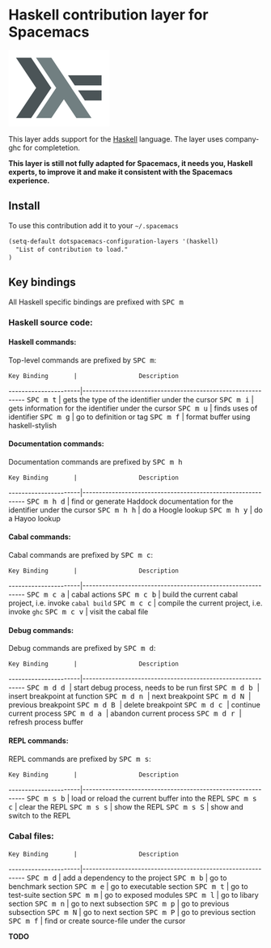 # Haskell contribution layer for Spacemacs

![logo](haskell.png)

This layer adds support for the [Haskell][] language.
The layer uses company-ghc for completetion.

**This layer is still not fully adapted for Spacemacs, it needs you, Haskell experts, to
improve it and make it consistent with the Spacemacs experience.**

## Install

To use this contribution add it to your `~/.spacemacs`

```elisp
(setq-default dotspacemacs-configuration-layers '(haskell)
  "List of contribution to load."
)
```

## Key bindings

All Haskell specific bindings are prefixed with <kbd>SPC m</kbd>

### Haskell source code:

#### Haskell commands:
Top-level commands are prefixed by <kbd>SPC m</kbd>:

    Key Binding       |                 Description
----------------------|------------------------------------------------------------
<kbd>SPC m t</kbd>    | gets the type of the identifier under the cursor
<kbd>SPC m i</kbd>    | gets information for the identifier under the cursor
<kbd>SPC m u</kbd>    | finds uses of identifier
<kbd>SPC m g</kbd>    | go to definition or tag
<kbd>SPC m f</kbd>    | format buffer using haskell-stylish

#### Documentation commands:
Documentation commands are prefixed by <kbd>SPC m h</kbd>

    Key Binding       |                 Description
----------------------|------------------------------------------------------------
<kbd>SPC m h d</kbd>  | find or generate Haddock documentation for the identifier under the cursor
<kbd>SPC m h h</kbd>  | do a Hoogle lookup
<kbd>SPC m h y</kbd>  | do a Hayoo lookup


#### Cabal commands:
Cabal commands are prefixed by <kbd>SPC m c</kbd>:

    Key Binding       |                 Description
----------------------|------------------------------------------------------------
<kbd>SPC m c a</kbd>  | cabal actions
<kbd>SPC m c b</kbd>  | build the current cabal project, i.e. invoke `cabal build`
<kbd>SPC m c c</kbd>  | compile the current project, i.e. invoke `ghc`
<kbd>SPC m c v</kbd>  | visit the cabal file

#### Debug commands:
Debug commands are prefixed by <kbd>SPC m d</kbd>:

    Key Binding       |                 Description
----------------------|------------------------------------------------------------
<kbd>SPC m d d </kbd> | start debug process, needs to be run first
<kbd>SPC m d b </kbd> | insert breakpoint at function
<kbd>SPC m d n </kbd> | next breakpoint
<kbd>SPC m d N </kbd> | previous breakpoint
<kbd>SPC m d B </kbd> | delete breakpoint
<kbd>SPC m d c </kbd> | continue current process
<kbd>SPC m d a </kbd> | abandon current process
<kbd>SPC m d r </kbd> | refresh process buffer

#### REPL commands:
REPL commands are prefixed by <kbd>SPC m s</kbd>:

    Key Binding       |                 Description
----------------------|------------------------------------------------------------
<kbd>SPC m s b</kbd>  | load or reload the current buffer into the REPL
<kbd>SPC m s c</kbd>  | clear the REPL
<kbd>SPC m s s</kbd>  | show the REPL
<kbd>SPC m s S</kbd>  | show and switch to the REPL

### Cabal files:

    Key Binding       |                 Description
----------------------|------------------------------------------------------------
<kbd>SPC m d</kbd>    | add a dependency to the project
<kbd>SPC m b</kbd>    | go to benchmark section
<kbd>SPC m e</kbd>    | go to executable section
<kbd>SPC m t</kbd>    | go to test-suite section
<kbd>SPC m m</kbd>    | go to exposed modules
<kbd>SPC m l</kbd>    | go to libary section
<kbd>SPC m n</kbd>    | go to next subsection
<kbd>SPC m p</kbd>    | go to previous subsection
<kbd>SPC m N</kbd>    | go to next section
<kbd>SPC m P</kbd>    | go to previous section
<kbd>SPC m f</kbd>    | find or create source-file under the cursor

**TODO**

[Haskell]: https://www.haskell.org/
